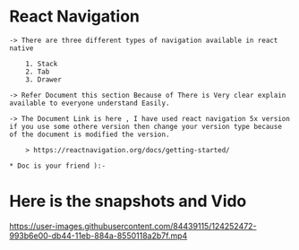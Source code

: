# React Navigation 

	-> There are three different types of navigation available in react native

		1. Stack
		2. Tab
		3. Drawer

	-> Refer Document this section Because of There is Very clear explain available to everyone understand Easily.
	
	-> The Document Link is here , I have used react navigation 5x version if you use some othere version then change your version type because of the document is modified the version.

		> https://reactnavigation.org/docs/getting-started/

	* Doc is your friend ):-
	

# Here is the snapshots and Vido

https://user-images.githubusercontent.com/84439115/124252472-993b6e00-db44-11eb-884a-8550118a2b7f.mp4
